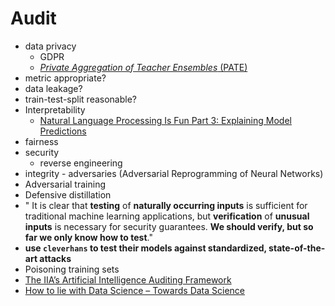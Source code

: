 # Audit

* data privacy
  * GDPR
  * [_Private Aggregation of Teacher Ensembles_ \(PATE\)](http://www.cleverhans.io/privacy/2018/04/29/privacy-and-machine-learning.html)
* metric appropriate?
* data leakage?
* train-test-split reasonable?
* Interpretability
  * [Natural Language Processing Is Fun Part 3: Explaining Model Predictions](https://medium.com/@ageitgey/natural-language-processing-is-fun-part-3-explaining-model-predictions-486d8616813c)
* fairness
* security
  * reverse engineering
*  integrity - adversaries \(Adversarial Reprogramming of Neural Networks\)
  * Adversarial training
  * Defensive distillation
  * " It is clear that **testing** of **naturally occurring inputs** is sufficient for traditional machine learning applications, but **verification** of **unusual inputs** is necessary for security guarantees. **We should verify, but so far we only know how to test**."
  *  **use `cleverhans` to test their models against standardized, state-of-the-art attacks**
* Poisoning training sets
* [The IIA’s Artificial Intelligence Auditing Framework](https://na.theiia.org/periodicals/Public%20Documents/GPI-Artificial-Intelligence-Part-III.pdf)
* [How to lie with Data Science – Towards Data Science](https://towardsdatascience.com/how-to-lie-with-data-science-5090f3891d9c)



